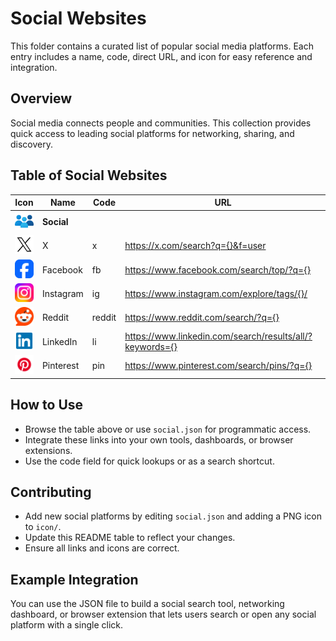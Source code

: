 # Social Websites

This folder contains a curated list of popular social media platforms. Each entry includes a name, code, direct URL, and icon for easy reference and integration.

## Overview
Social media connects people and communities. This collection provides quick access to leading social platforms for networking, sharing, and discovery.

## Table of Social Websites

| Icon | Name           | Code   | URL |
|------|----------------|--------|-----|
| <img src="icon/social.png" width="32"/> | **Social** |        |     |
| <img src="icon/x.png" width="32"/> | X | x | https://x.com/search?q={}&f=user |
| <img src="icon/facebook.png" width="32"/> | Facebook | fb | https://www.facebook.com/search/top/?q={} |
| <img src="icon/instagram.png" width="32"/> | Instagram | ig | https://www.instagram.com/explore/tags/{}/ |
| <img src="icon/reddit.png" width="32"/> | Reddit | reddit | https://www.reddit.com/search/?q={} |
| <img src="icon/linkedin.png" width="32"/> | LinkedIn | li | https://www.linkedin.com/search/results/all/?keywords={} |
| <img src="icon/pinterest.png" width="32"/> | Pinterest | pin | https://www.pinterest.com/search/pins/?q={} |

## How to Use
- Browse the table above or use `social.json` for programmatic access.
- Integrate these links into your own tools, dashboards, or browser extensions.
- Use the code field for quick lookups or as a search shortcut.

## Contributing
- Add new social platforms by editing `social.json` and adding a PNG icon to `icon/`.
- Update this README table to reflect your changes.
- Ensure all links and icons are correct.

## Example Integration
You can use the JSON file to build a social search tool, networking dashboard, or browser extension that lets users search or open any social platform with a single click. 